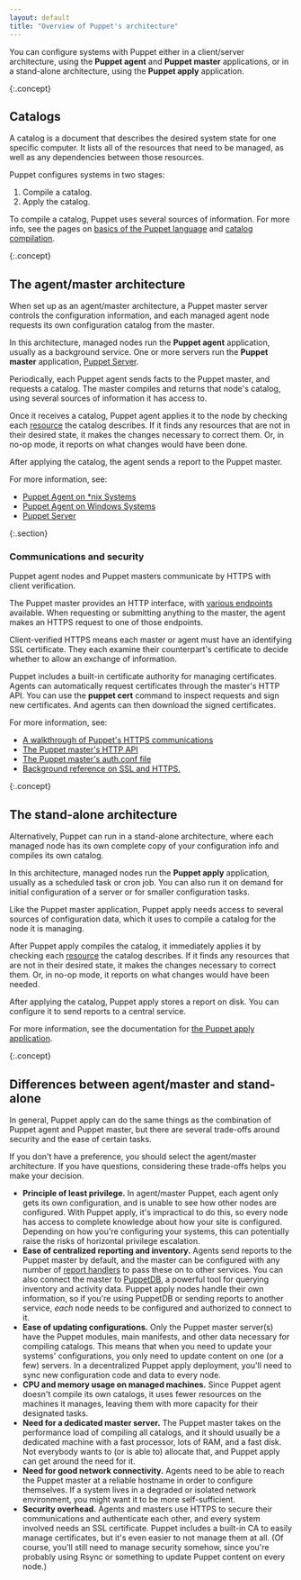 ```yaml
---
layout: default
title: "Overview of Puppet's architecture"
---
```


[agent_unix]: ./services_agent_unix.html
[agent_win]: ./services_agent_windows.html
[https_walkthrough]: ./subsystem_agent_master_comm.html
[master_http]: ./http_api/http_api_index.html
[auth.conf]: ./config_file_auth.html
[catalog_compilation]: ./subsystem_catalog_compilation.html
[report handlers]: ./report.html
[lang_basics]: ./lang_summary.html
[apply]: ./services_apply.html
[puppetdb]: {{puppetdb}}/
[resource]: ./lang_resources.html
[Puppet Server]: {{puppetserver}}/

You can configure systems with Puppet either in a client/server architecture, using the **Puppet agent** and **Puppet master** applications, or in a stand-alone architecture, using the **Puppet apply** application.

{:.concept}
## Catalogs

A catalog is a document that describes the desired system state for one specific computer. It lists all of the resources that need to be managed, as well as any dependencies between those resources.

Puppet configures systems in two stages:

1. Compile a catalog.
2. Apply the catalog.

To compile a catalog, Puppet uses several sources of information. For more info, see the pages on [basics of the Puppet language][lang_basics] and [catalog compilation][catalog_compilation].

{:.concept}
## The agent/master architecture

When set up as an agent/master architecture, a Puppet master server controls the configuration information, and each managed agent node requests its own configuration catalog from the master.

In this architecture, managed nodes run the **Puppet agent** application, usually as a background service. One or more servers run the **Puppet master** application, [Puppet Server][].

Periodically, each Puppet agent sends facts to the Puppet master, and requests a catalog. The master compiles and returns that node's catalog, using several sources of information it has access to.

Once it receives a catalog, Puppet agent applies it to the node by checking each [resource][] the catalog describes. If it finds any resources that are not in their desired state, it makes the changes necessary to correct them. Or, in no-op mode, it reports on what changes would have been done.

After applying the catalog, the agent sends a report to the Puppet master.

For more information, see:

* [Puppet Agent on \*nix Systems][agent_unix]
* [Puppet Agent on Windows Systems][agent_win]
* [Puppet Server][]

{:.section}
### Communications and security

Puppet agent nodes and Puppet masters communicate by HTTPS with client verification.

The Puppet master provides an HTTP interface, with [various endpoints][master_http] available. When requesting or submitting anything to the master, the agent makes an HTTPS request to one of those endpoints.

Client-verified HTTPS means each master or agent must have an identifying SSL certificate. They each examine their counterpart's certificate to decide whether to allow an exchange of information.

Puppet includes a built-in certificate authority for managing certificates. Agents can automatically request certificates through the master's HTTP API. You can use the **puppet cert** command to inspect requests and sign new certificates. And agents can then download the signed certificates.

For more information, see:

* [A walkthrough of Puppet's HTTPS communications][https_walkthrough]
* [The Puppet master's HTTP API][master_http]
* [The Puppet master's auth.conf file][auth.conf]
* [Background reference on SSL and HTTPS.](/background/ssl/)

{:.concept}
## The stand-alone architecture

Alternatively, Puppet can run in a stand-alone architecture, where each managed node has its own complete copy of your configuration info and compiles its own catalog.

In this architecture, managed nodes run the **Puppet apply** application, usually as a scheduled task or cron job. You can also run it on demand for initial configuration of a server or for smaller configuration tasks.

Like the Puppet master application, Puppet apply needs access to several sources of configuration data, which it uses to compile a catalog for the node it is managing.

After Puppet apply compiles the catalog, it immediately applies it by checking each [resource][] the catalog describes. If it finds any resources that are not in their desired state, it makes the changes necessary to correct them. Or, in no-op mode, it reports on what changes would have been needed.

After applying the catalog, Puppet apply stores a report on disk. You can configure it to send reports to a central service.

For more information, see the documentation for [the Puppet apply application][apply].

{:.concept}
## Differences between agent/master and stand-alone

In general, Puppet apply can do the same things as the combination of Puppet agent and Puppet master, but there are several trade-offs around security and the ease of certain tasks.

If you don't have a preference, you should select the agent/master architecture. If you have questions, considering these trade-offs helps you make your decision.

* **Principle of least privilege.** In agent/master Puppet, each agent only gets its own configuration, and is unable to see how other nodes are configured. With Puppet apply, it's impractical to do this, so every node has access to complete knowledge about how your site is configured. Depending on how you're configuring your systems, this can potentially raise the risks of horizontal privilege escalation.
* **Ease of centralized reporting and inventory.** Agents send reports to the Puppet master by default, and the master can be configured with any number of [report handlers][] to pass these on to other services. You can also connect the master to [PuppetDB][], a powerful tool for querying inventory and activity data. Puppet apply nodes handle their own information, so if you're using PuppetDB or sending reports to another service, _each_ node needs to be configured and authorized to connect to it.
* **Ease of updating configurations.** Only the Puppet master server(s) have the Puppet modules, main manifests, and other data necessary for compiling catalogs. This means that when you need to update your systems' configurations, you only need to update content on one (or a few) servers. In a decentralized Puppet apply deployment, you'll need to sync new configuration code and data to every node.
* **CPU and memory usage on managed machines.** Since Puppet agent doesn't compile its own catalogs, it uses fewer resources on the machines it manages, leaving them with more capacity for their designated tasks.
* **Need for a dedicated master server.** The Puppet master takes on the performance load of compiling all catalogs, and it should usually be a dedicated machine with a fast processor, lots of RAM, and a fast disk. Not everybody wants to (or is able to) allocate that, and Puppet apply can get around the need for it.
* **Need for good network connectivity.** Agents need to be able to reach the Puppet master at a reliable hostname in order to configure themselves. If a system lives in a degraded or isolated network environment, you might want it to be more self-sufficient.
* **Security overhead.** Agents and masters use HTTPS to secure their communications and authenticate each other, and every system involved needs an SSL certificate. Puppet includes a built-in CA to easily manage certificates, but it's even easier to not manage them at all. (Of course, you'll still need to manage security somehow, since you're probably using Rsync or something to update Puppet content on every node.)
